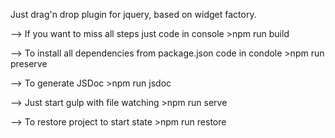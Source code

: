 Just drag'n drop plugin for jquery, based on widget factory.

--> If you want to miss all steps just code in console >npm run build

--> To install all dependencies from package.json code in condole >npm run preserve

--> To generate JSDoc >npm run jsdoc

--> Just start gulp with file watching >npm run serve

--> <IN DEVELOPMENT> To restore project to start state >npm run restore <IN DEVELOPMENT>